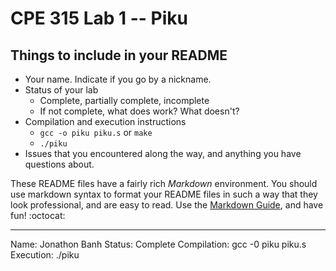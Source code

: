 # CPE 315 Lab 1 -- Piku

## Things to include in your README

* Your name. Indicate if you go by a nickname.
* Status of your lab
  * Complete, partially complete, incomplete
  * If not complete, what does work? What doesn't?
* Compilation and execution instructions
  * `gcc -o piku piku.s` or `make`
  * `./piku`
* Issues that you encountered along the way, and anything you have questions about.

These README files have a fairly rich _Markdown_ environment. You should use
markdown syntax to format your README files in such a way that they look
professional, and are easy to read. Use the 
[Markdown Guide](https://guides.github.com/features/mastering-markdown/), and
have fun! :octocat:

-------------------------------------------------------------------------------

Name: Jonathon Banh
Status: Complete
Compilation: gcc -0 piku piku.s
Execution: ./piku
